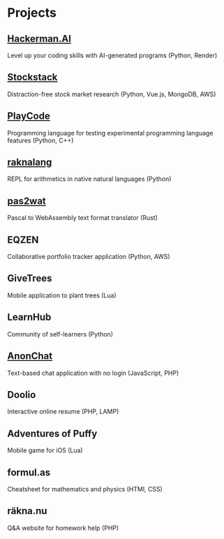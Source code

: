 # Projects

## [Hackerman.AI](https://hackerman.ai)

Level up your coding skills with AI-generated programs (Python, Render)

## [Stockstack](https://trystockstack.com)

Distraction-free stock market research (Python, Vue.js, MongoDB, AWS)

## [PlayCode](https://github.com/mixmaester/playcode)

Programming language for testing experimental programming language features (Python, C++)

## [raknalang](https://github.com/mixmaester/raknalang)

REPL for arithmetics in native natural languages (Python)

## [pas2wat](https://github.com/mixmaester/pas2wat)

Pascal to WebAssembly text format translator (Rust)

## EQZEN

Collaborative portfolio tracker application (Python, AWS)

## GiveTrees

Mobile application to plant trees (Lua)

## LearnHub

Community of self-learners (Python)

## [AnonChat](https://anonchat.sjoberg.dev/)

Text-based chat application with no login (JavaScript, PHP)

## Doolio

Interactive online resume (PHP, LAMP)

## Adventures of Puffy

Mobile game for iOS (Lua)

## formul.as

Cheatsheet for mathematics and physics (HTMl, CSS)

## räkna.nu

Q&A website for homework help (PHP)
